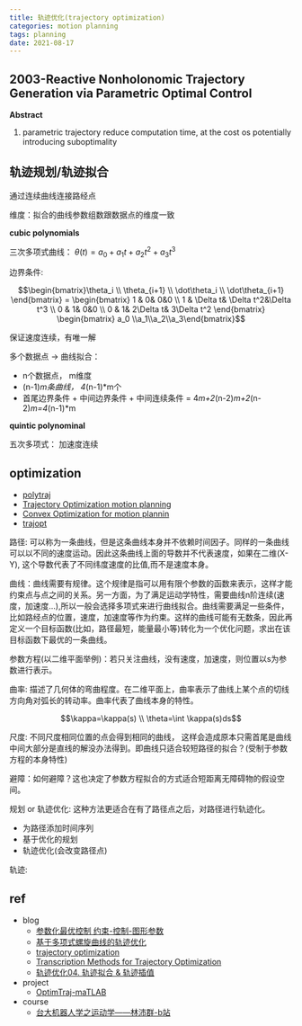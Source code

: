 ```yaml
---
title: 轨迹优化(trajectory optimization) 
categories: motion planning
tags: planning
date: 2021-08-17
---
```


## 2003-Reactive Nonholonomic Trajectory Generation via Parametric Optimal Control

**Abstract**

1. parametric trajectory reduce computation time, at the cost os potentially introducing suboptimality

## 轨迹规划/轨迹拟合

通过连续曲线连接路经点

维度：拟合的曲线参数组数跟数据点的维度一致

**cubic polynomials**

三次多项式曲线： $\theta(t)=a_0+a_1t+a_2t^2+a_3t^3$

边界条件:

$$\begin{bmatrix}\theta_i \\ \theta_{i+1} \\ \dot\theta_i \\ \dot\theta_{i+1}  \end{bmatrix} =
\begin{bmatrix} 1 & 0& 0&0 \\
     1 & \Delta t& \Delta t^2&\Delta t^3 \\
      0 & 1& 0&0 \\
     0 & 1& 2\Delta t& 3\Delta t^2 
 \end{bmatrix}  \begin{bmatrix} a_0 \\a_1\\a_2\\a_3\end{bmatrix}$$

保证速度连续，有唯一解

多个数据点 -> 曲线拟合：

- n个数据点， m维度
- (n-1)*m条曲线， 4*(n-1)*m个
- 首尾边界条件 + 中间边界条件 + 中间连续条件 = 4*m+2*(n-2)*m+2*(n-2)*m=4*(n-1)*m

**quintic polynominal**

五次多项式： 加速度连续



## optimization

- [polytraj](https://github.com/jsford/PolyTraj)
- [Trajectory Optimization motion planning](https://github.com/bestvibes/motion-planner)
- [Convex Optimization for motion plannin](https://github.com/Theochiro/motion-planning)
- [trajopt](https://rll.berkeley.edu/trajopt/doc/sphinx_build/html/)

路径: 可以称为一条曲线，但是这条曲线本身并不依赖时间因子。同样的一条曲线可以以不同的速度运动。因此这条曲线上面的导数并不代表速度，如果在二维(X-Y), 这个导数代表了不同纬度速度的比值,而不是速度本身。

曲线：曲线需要有规律。这个规律是指可以用有限个参数的函数来表示，这样才能约束点与点之间的关系。另一方面，为了满足运动学特性，需要曲线n阶连续(速度，加速度...),所以一般会选择多项式来进行曲线拟合。曲线需要满足一些条件，比如路经点的位置，速度，加速度等作为约束。这样的曲线可能有无数条，因此再定义一个目标函数(比如，路径最短，能量最小等)转化为一个优化问题，求出在该目标函数下最优的一条曲线。

参数方程(以二维平面举例)：若只关注曲线，没有速度，加速度，则位置以s为参数进行表示。

曲率: 描述了几何体的弯曲程度。在二维平面上，曲率表示了曲线上某个点的切线方向角对弧长的转动率。曲率代表了曲线本身的特性。

$$\kappa=\kappa(s)  \\
\theta=\int \kappa(s)ds$$

尺度: 不同尺度相同位置的点会得到相同的曲线， 这样会造成原本只需首尾是曲线中间大部分是直线的解没办法得到。即曲线只适合较短路径的拟合？(受制于参数方程的本身特性)

避障：如何避障？这也决定了参数方程拟合的方式适合短距离无障碍物的假设空间。

规划 or 轨迹优化: 这种方法更适合在有了路径点之后，对路径进行轨迹化。

- 为路径添加时间序列
- 基于优化的规划
- 轨迹优化(会改变路径点)


轨迹:


## ref

- blog 
    - [参数化最优控制 约束-控制-图形参数](https://blog.csdn.net/Neo11111/article/details/105960645)
    - [基于多项式螺旋曲线的轨迹优化](https://blog.csdn.net/github_39582118/article/details/117754864?utm_medium=distribute.pc_relevant.none-task-blog-2~default~baidujs_title~default-1.control&spm=1001.2101.3001.4242)
    - [trajectory optimization](http://www.matthewpeterkelly.com/tutorials/trajectoryOptimization/cartPoleCollocation.svg#frame1129)
    - [Transcription Methods for Trajectory Optimization](https://arxiv.org/pdf/1707.00284.pdf)
    - [轨迹优化04. 轨迹拟合 & 轨迹插值](https://zhuanlan.zhihu.com/p/342012866)
- project
    - [OptimTraj-maTLAB](https://github.com/MatthewPeterKelly/OptimTraj/tree/master/demo/cartPole)
- course
    - [台大机器人学之运动学——林沛群-b站](https://www.bilibili.com/video/BV1v4411H7ez)